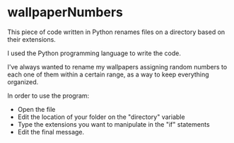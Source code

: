# wallpaperNumbers

This piece of code written in Python renames files on a directory based on their extensions.

I used the Python programming language to write the code.

I've always wanted to rename my wallpapers assigning random numbers to each one of them within a certain range, as a way to keep everything organized.

In order to use the program:
- Open the file
- Edit the location of your folder on the "directory" variable
- Type the extensions you want to manipulate in the "if" statements
- Edit the final message.
